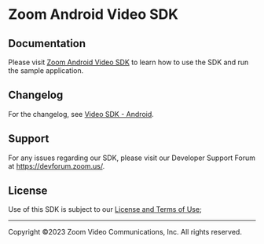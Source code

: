 # Zoom Android Video SDK

## Documentation
Please visit [Zoom Android Video SDK](https://developers.zoom.us/docs/video-sdk/android/) to learn how to use the SDK and run the sample application.

## Changelog

For the changelog, see [Video SDK - Android](https://devsupport.zoom.us/hc/en-us/sections/9481970185229-Android).

## Support

For any issues regarding our SDK, please visit our Developer Support Forum at https://devforum.zoom.us/.

## License

Use of this SDK is subject to our [License and Terms of Use](https://explore.zoom.us/docs/en-us/video-sdk-terms.html);

---
Copyright ©2023 Zoom Video Communications, Inc. All rights reserved.
